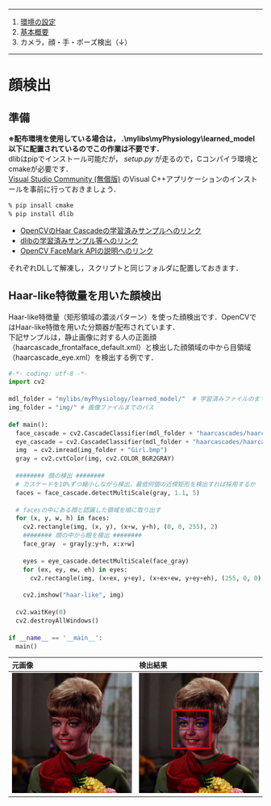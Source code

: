 <hr>

1. [環境の設定](README.md)
2. [基本概要](BASIC_00.md)
3. カメラ，顔・手・ポーズ検出（↓）

<hr>

# 顔検出
  ## 準備
  __※配布環境を使用している場合は， .\\mylibs\\myPhysiology\\learned_model 以下に配置されているのでこの作業は不要です．__<br>
  dlibはpipでインストール可能だが， *setup.py* が走るので，Cコンパイラ環境とcmakeが必要です．<br>
  [Visual Studio Community (無償版)](https://visualstudio.microsoft.com/ja/free-developer-offers/) のVisual C++アプリケーションのインストールを事前に行っておきましょう．

  ```sh
  % pip insall cmake
  % pip install dlib
  ```

   - [OpenCVのHaar Cascadeの学習済みサンプルへのリンク](https://github.com/opencv/opencv/tree/master/data/haarcascades)
   - [dlibの学習済みサンプル等へのリンク](http://dlib.net/files/)
   - [OpenCV FaceMark APIの説明へのリンク](https://docs.opencv.org/4.x/d7/dec/tutorial_facemark_usage.html)

  それぞれDLして解凍し，スクリプトと同じフォルダに配置しておきます．

  ## Haar-like特徴量を用いた顔検出
  Haar-like特徴量（矩形領域の濃淡パターン）を使った顔検出です．OpenCVではHaar-like特徴を用いた分類器が配布されています．<br>
  下記サンプルは，静止画像に対する人の正面顔（haarcascade_frontalface_default.xml）と検出した顔領域の中から目領域（haarcascade_eye.xml）を検出する例です．
  
  ```python
  #-*- coding: utf-8 -*-
  import cv2

  mdl_folder = "mylibs/myPhysiology/learned_model/"  # 学習済みファイルのまでのパス
  img_folder = "img/" # 画像ファイルまでのパス

  def main():
    face_cascade = cv2.CascadeClassifier(mdl_folder + "haarcascades/haarcascade_frontalface_default.xml")
    eye_cascade = cv2.CascadeClassifier(mdl_folder + "haarcascades/haarcascade_eye.xml")
    img  = cv2.imread(img_folder + "Girl.bmp")
    gray = cv2.cvtColor(img, cv2.COLOR_BGR2GRAY)

    ######## 顔の検出 ########
    # カスケードを10%ずつ縮小しながら検出，最低何個の近傍矩形を検出すれば採用するか
    faces = face_cascade.detectMultiScale(gray, 1.1, 5)

    # facesの中にある顔と認識した領域を順に取り出す
    for (x, y, w, h) in faces:
      cv2.rectangle(img, (x, y), (x+w, y+h), (0, 0, 255), 2)
      ######## 顔の中から眼を検出 ########
      face_gray  = gray[y:y+h, x:x+w]

      eyes = eye_cascade.detectMultiScale(face_gray)
      for (ex, ey, ew, eh) in eyes:
        cv2.rectangle(img, (x+ex, y+ey), (x+ex+ew, y+ey+eh), (255, 0, 0), 1)

      cv2.imshow("haar-like", img)

    cv2.waitKey(0)
    cv2.destroyAllWindows()

  if __name__ == '__main__':
    main()
  ``` 

 | 元画像 | 検出結果 |
 |:-- |:-- |
 | ![Girl](./Girl.bmp) | ![Haar-Girl](./haar-Girl.bmp) |
